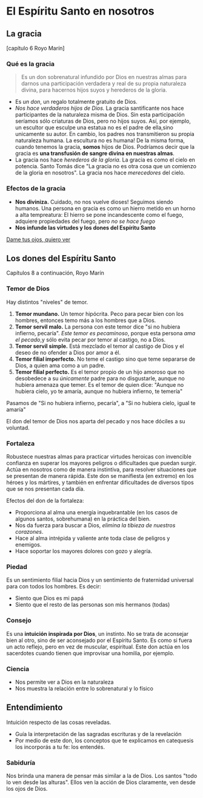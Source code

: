 # El Espíritu Santo en nosotros

## La gracia
[capítulo 6 Royo Marín]
### Qué es la gracia
>Es un don sobrenatural infundido por Dios en nuestras almas para darnos una participación verdadera y real de su propia naturaleza divina, para hacernos hijos suyos y herederos de la gloria.

 - Es _un don_, un regalo totalmente gratuito de Dios. 
 - _Nos hace verdaderos hijos de Dios._  La gracia santificante nos hace participantes de la naturaleza misma de Dios. Sin esta participación seríamos sólo criaturas de Dios, pero no hijos suyos. 
 Así, por ejemplo, un escultor que esculpe una estatua no es el padre de ella,sino unicamente su autor. En cambio, los padres nos transmitieron su propia naturaleza humana. La escultura no es humana! De la misma forma, cuando tenemos la gracia, **somos** hijos de Dios. 
 Podríamos decir que la gracia es **una transfusión de sangre divina en nuestras almas**.
 - La gracia nos hace  _herederos de la gloria_. La gracia es como el cielo en potencia. Santo Tomás dice "La gracia no es otra cosa que un comienzo de la gloria en nosotros". La gracia nos hace *merecedores* del cielo.

### Efectos de la gracia

 - **Nos diviniza.** Cuidado, no nos vuelve dioses! Seguimos siendo humanos. Una persona en gracia es como un hierro metido en un horno a alta tempreatura: El hierro se pone incandescente como el fuego, adquiere propiedades del fuego, pero *no se hace fuego*
 - **Nos infunde las virtudes y los dones del Espíritu Santo**

[Dame tus ojos, quiero ver]( https://www.youtube.com/watch?v=ewR1yBcwMj8 )

## Los dones del Espíritu Santo
Capítulos 8 a continuación, Royo Marín

### Temor de Dios
Hay distintos "niveles" de temor.
 1. **Temor mundano.** Un temor hipócrita. Peco para pecar bien con los hombres, entonces temo más a los hombres que a Dios.
 2. **Temor servil malo.** La persona con este temor dice "si no hubiera infierno, pecaría". *Este temor es pecaminoso*, porque esta persona *ama el pecado*,y sólo evita pecar por temor al castigo, no a Dios.
 3. **Temor servil simple.** Está mezclado el temor al castigo de Dios y el deseo de no ofender a Dios por amor a él. 
 4. **Temor filial imperfecto.** No teme el castigo sino que teme separarse de Dios, a quien ama como a un padre.
 5. **Temor filial perfecto.** Es el temor propio de un hijo amoroso que no desobedece a su *únicamente* padre para no disgustarle, aunque no hubiera amenaza que temer. Es el temor de quien dice: "Aunque no hubiera cielo, yo te amaría, aunque no hubiera infierno, te temería"

Pasamos de "Si no hubiera infierno, pecaría", a "Si no hubiera cielo, igual te amaría"

El don del temor de Dios nos aparta del pecado y nos hace dóciles a su voluntad.

### Fortaleza

Robustece nuestras almas para practicar virtudes heroicas con invencible confianza en superar los mayores peligros o dificultades que puedan surgir. Actúa en nosotros como de manera instintiva, para resolver situaciones que se presentan de manera rápida. Este don se manifiesta (en extremo) en los héroes y los mártires, y también en enfrentar dificultades de diversos tipos que se nos presentan cada día.

Efectos del don de la fortaleza:
 - Proporciona al alma una energía inquebrantable (en los casos de algunos santos, sobrehumana) en la práctica del bien.
 - Nos da fuerza para buscar a Dios, _elimina la tibieza de nuestros corazones_.
 - Hace al alma intrépida y valiente ante toda clase de peligros y enemigos.
 - Hace soportar los mayores dolores con gozo y alegría.

### Piedad

Es un sentimiento filial hacia Dios y un sentimiento de fraternidad universal para con todos los hombres. Es decir:
 - Siento que Dios es mi papá
 - Siento que el resto de las personas son mis hermanos (todas)

### Consejo

Es una **intuición inspirada por Dios**, un instinto. No se trata de aconsejar bien al otro, sino de ser aconsejado por el Espíritu Santo. Es como si fuera un acto reflejo, pero en vez de muscular, espiritual. Este don actúa en los sacerdotes cuando tienen que improvisar una homilía, por ejemplo.

### Ciencia
 - Nos permite ver a Dios en la naturaleza
 - Nos muestra la relación entre lo sobrenatural y lo físico


## Entendimiento
Intuición respecto de las cosas reveladas.
 - Guía la interpretación de las sagradas escrituras y de la revelación
 - Por medio de este don, los conceptos que te explicamos en catequesis los incorporás a tu fe: los entendés.

### Sabiduría
Nos brinda una manera de pensar más similar a la de Dios. Los santos "todo lo ven desde las alturas". Ellos ven la acción de Dios claramente, ven desde los ojos de Dios.
